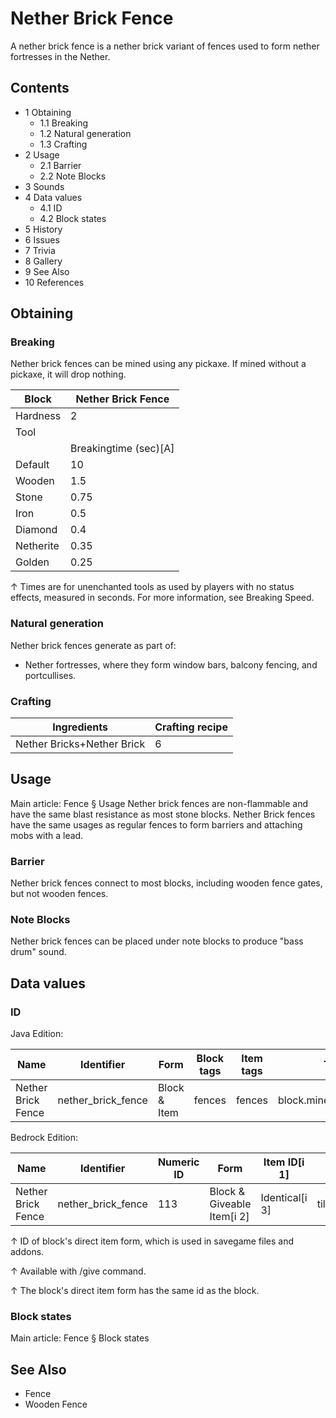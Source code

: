 # Nether Brick Fence
A nether brick fence is a nether brick variant of fences used to form nether fortresses in the Nether.

## Contents
- 1 Obtaining
	- 1.1 Breaking
	- 1.2 Natural generation
	- 1.3 Crafting
- 2 Usage
	- 2.1 Barrier
	- 2.2 Note Blocks
- 3 Sounds
- 4 Data values
	- 4.1 ID
	- 4.2 Block states
- 5 History
- 6 Issues
- 7 Trivia
- 8 Gallery
- 9 See Also
- 10 References

## Obtaining
### Breaking
Nether brick fences can be mined using any pickaxe. If mined without a pickaxe, it will drop nothing.

| Block     | Nether Brick Fence    |
|-----------|-----------------------|
| Hardness  | 2                     |
| Tool      |                       |
|           | Breakingtime (sec)[A] |
| Default   | 10                    |
| Wooden    | 1.5                   |
| Stone     | 0.75                  |
| Iron      | 0.5                   |
| Diamond   | 0.4                   |
| Netherite | 0.35                  |
| Golden    | 0.25                  |


↑ Times are for unenchanted tools as used by players with no status effects, measured in seconds. For more information, see Breaking Speed.


### Natural generation
Nether brick fences generate as part of:

- Nether fortresses, where they form window bars, balcony fencing, and portcullises.

### Crafting
| Ingredients                | Crafting recipe |
|----------------------------|-----------------|
| Nether Bricks+Nether Brick | 6               |

## Usage
Main article: Fence § Usage
Nether brick fences are non-flammable and have the same blast resistance as most stone blocks. Nether Brick fences have the same usages as regular fences to form barriers and attaching mobs with a lead.

### Barrier
Nether brick fences connect to most blocks, including wooden fence gates, but not wooden fences.

### Note Blocks
Nether brick fences can be placed under note blocks to produce "bass drum" sound.

## Data values
### ID
Java Edition:

| Name               | Identifier         | Form         | Block tags | Item tags | Translation key                    |
|--------------------|--------------------|--------------|------------|-----------|------------------------------------|
| Nether Brick Fence | nether_brick_fence | Block & Item | fences     | fences    | block.minecraft.nether_brick_fence |

Bedrock Edition:

| Name               | Identifier         | Numeric ID | Form                       | Item ID[i 1]   | Translation key              |
|--------------------|--------------------|------------|----------------------------|----------------|------------------------------|
| Nether Brick Fence | nether_brick_fence | 113        | Block & Giveable Item[i 2] | Identical[i 3] | tile.nether_brick_fence.name |


↑ ID of block's direct item form, which is used in savegame files and addons.

↑ Available with /give command.

↑ The block's direct item form has the same id as the block.


### Block states
Main article: Fence § Block states
## See Also
- Fence
- Wooden Fence


